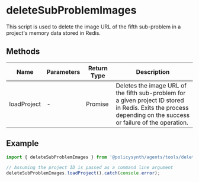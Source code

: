 # deleteSubProblemImages

This script is used to delete the image URL of the fifth sub-problem in a project's memory data stored in Redis.

## Methods

| Name       | Parameters        | Return Type | Description                 |
|------------|-------------------|-------------|-----------------------------|
| loadProject | -                | Promise<void> | Deletes the image URL of the fifth sub-problem for a given project ID stored in Redis. Exits the process depending on the success or failure of the operation. |

## Example

```typescript
import { deleteSubProblemImages } from '@policysynth/agents/tools/deleteSubProblemImages.js';

// Assuming the project ID is passed as a command line argument
deleteSubProblemImages.loadProject().catch(console.error);
```